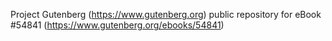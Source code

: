 Project Gutenberg (https://www.gutenberg.org) public repository for
eBook #54841 (https://www.gutenberg.org/ebooks/54841)
